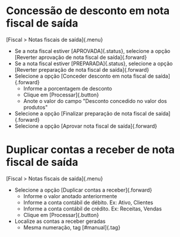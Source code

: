 # Concessão de desconto em nota fiscal de saída

[Fiscal > Notas fiscais de saída]{.menu}

* Se a nota fiscal estiver [APROVADA]{.status}, selecione a opção [Reverter aprovação de nota fiscal de saída]{.forward}
* Se a nota fiscal estiver [PREPARADA]{.status}, selecione a opção [Reverter preparação de nota fiscal de saída]{.forward}
* Selecione a opção [Conceder desconto em nota fiscal de saída]{.forward}
	* Informe a porcentagem de desconto
	* Clique em [Processar]{.button}
	* Anote o valor do campo "Desconto concedido no valor dos produtos"
* Selecione a opção [Finalizar preparação de nota fiscal de saída]{.forward}
* Selecione a opção [Aprovar nota fiscal de saída]{.forward}

# Duplicar contas a receber de nota fiscal de saída

[Fiscal > Notas fiscais de saída]{.menu}

* Selecione a opção [Duplicar contas a receber]{.forward}
	* Informe o valor anotado anteriormente
	* Informe a conta contábil de débito. Ex: Ativo, Clientes
	* Informe a conta contábil de crédito. Ex: Receitas, Vendas
	* Clique em [Processar]{.button}
* Localize as contas a receber geradas
	* Mesma numeração, tag [#manual]{.tag}
